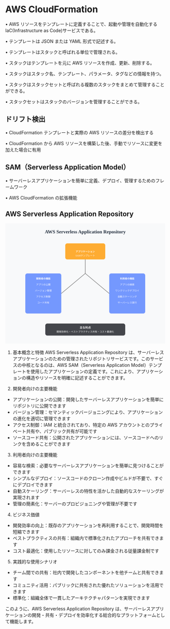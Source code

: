 # AWS CloudFormation

• AWS リソースをテンプレートに定義することで、起動や管理を自動化する IaC(Infrastructure as Code)サービスである。

• テンプレートは JSON または YAML 形式で記述する。

• テンプレートはスタックと呼ばれる単位で管理される。

• スタックはテンプレートを元に AWS リソースを作成、更新、削除する。

• スタックはスタック名、テンプレート、パラメータ、タグなどの情報を持つ。

• スタックはスタックセットと呼ばれる複数のスタックをまとめて管理することができる。

• スタックセットはスタックのバージョンを管理することができる。

## ドリフト検出

• CloudFormation テンプレートと実際の AWS リソースの差分を検出する

• CloudFormation から AWS リソースを構築した後、手動でリソースに変更を加えた場合に有用

## SAM（Serverless Application Model）

• サーバーレスアプリケーションを簡単に定義、デプロイ、管理するためのフレームワーク

• AWS CloudFormation の拡張機能

## AWS Serverless Application Repository

![AWS_Serverless_Application_Repository](/image/deployment-tools/aws-sar-overview.svg)

1. 基本概念と特徴
   AWS Serverless Application Repository は、サーバーレスアプリケーションのための管理されたリポジトリサービスです。このサービスの中核となるのは、AWS SAM（Serverless Application Model）テンプレートを使用したアプリケーションの定義です。これにより、アプリケーションの構造やリソースを明確に記述することができます。

2. 開発者向けの主要機能

- アプリケーションの公開：開発したサーバーレスアプリケーションを簡単にリポジトリに公開できます
- バージョン管理：セマンティックバージョニングにより、アプリケーションの進化を適切に管理できます
- アクセス制御：IAM と統合されており、特定の AWS アカウントとのプライベート共有や、パブリック共有が可能です
- ソースコード共有：公開されたアプリケーションには、ソースコードへのリンクを含めることができます

3. 利用者向けの主要機能

- 容易な検索：必要なサーバーレスアプリケーションを簡単に見つけることができます
- シンプルなデプロイ：ソースコードのクローン作成やビルドが不要で、すぐにデプロイできます
- 自動スケーリング：サーバーレスの特性を活かした自動的なスケーリングが実現されます
- 管理の簡素化：サーバーのプロビジョニングや管理が不要です

4. ビジネス価値

- 開発効率の向上：既存のアプリケーションを再利用することで、開発時間を短縮できます
- ベストプラクティスの共有：組織内で標準化されたアプローチを共有できます
- コスト最適化：使用したリソースに対してのみ課金される従量課金制です

5. 実践的な使用シナリオ

- チーム間での共有：社内で開発したコンポーネントを他チームと共有できます
- コミュニティ活用：パブリックに共有された優れたソリューションを活用できます
- 標準化：組織全体で一貫したアーキテクチャパターンを実現できます

このように、AWS Serverless Application Repository は、サーバーレスアプリケーションの開発・共有・デプロイを効率化する総合的なプラットフォームとして機能します。
